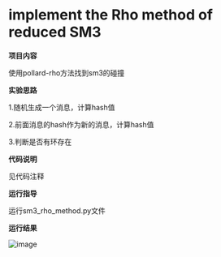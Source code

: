 # implement the Rho method of reduced SM3

**项目内容**

使用pollard-rho方法找到sm3的碰撞

**实验思路**

1.随机生成一个消息，计算hash值

2.前面消息的hash作为新的消息，计算hash值

3.判断是否有环存在

**代码说明**

见代码注释

**运行指导**

运行sm3_rho_method.py文件

**运行结果**

![image](https://user-images.githubusercontent.com/105548921/181413275-602d5918-77ab-4934-8a13-2398ddfb9780.png)

